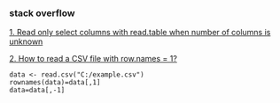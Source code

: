 ### stack overflow
[1. Read only select columns with read.table when number of columns is unknown](
https://stackoverflow.com/questions/17331398/read-only-select-columns-with-read-table-when-number-of-columns-is-unknown)

[2. How to read a CSV file with row.names = 1?](https://stackoverflow.com/questions/58956103/how-to-read-a-csv-file-with-row-names-1)
```
data <- read.csv("C:/example.csv")
rownames(data)=data[,1]
data=data[,-1]
```
